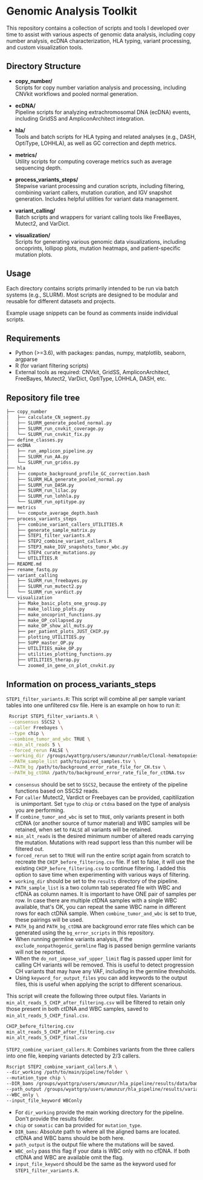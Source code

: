 # Genomic Analysis Toolkit

This repository contains a collection of scripts and tools I developed over time to assist with various aspects of genomic data analysis, including copy number analysis, ecDNA characterization, HLA typing, variant processing, and custom visualization tools.

## Directory Structure

- **copy_number/**  
  Scripts for copy number variation analysis and processing, including CNVkit workflows and pooled normal generation.

- **ecDNA/**  
  Pipeline scripts for analyzing extrachromosomal DNA (ecDNA) events, including GridSS and AmpliconArchitect integration.

- **hla/**  
  Tools and batch scripts for HLA typing and related analyses (e.g., DASH, OptiType, LOHHLA), as well as GC correction and depth metrics.

- **metrics/**  
  Utility scripts for computing coverage metrics such as average sequencing depth.

- **process_variants_steps/**  
  Stepwise variant processing and curation scripts, including filtering, combining variant callers, mutation curation, and IGV snapshot generation. Includes helpful utilities for variant data management.

- **variant_calling/**  
  Batch scripts and wrappers for variant calling tools like FreeBayes, Mutect2, and VarDict.

- **visualization/**  
  Scripts for generating various genomic data visualizations, including oncoprints, lollipop plots, mutation heatmaps, and patient-specific mutation plots.

## Usage

Each directory contains scripts primarily intended to be run via batch systems (e.g., SLURM). Most scripts are designed to be modular and reusable for different datasets and projects.

Example usage snippets can be found as comments inside individual scripts.

## Requirements

- Python (>=3.6), with packages: pandas, numpy, matplotlib, seaborn, argparse  
- R (for variant filtering scripts)  
- External tools as required: CNVkit, GridSS, AmpliconArchitect, FreeBayes, Mutect2, VarDict, OptiType, LOHHLA, DASH, etc.

## Repository file tree

```bash
├── copy_number
│   ├── calculate_CN_segment.py
│   ├── SLURM_generate_pooled_normal.py
│   ├── SLURM_run_cnvkit_coverage.py
│   └── SLURM_run_cnvkit_fix.py
├── define_classes.py
├── ecDNA
│   ├── run_amplicon_pipeline.py
│   ├── SLURM_run_AA.py
│   └── SLURM_run_gridss.py
├── hla
│   ├── compute_background_profile_GC_correction.bash
│   ├── SLURM_HLA_generate_pooled_normal.py
│   ├── SLURM_run_DASH.py
│   ├── SLURM_run_lilac.py
│   ├── SLURM_run_lohhla.py
│   └── SLURM_run_optitype.py
├── metrics
│   └── compute_average_depth.bash
├── process_variants_steps
│   ├── combine_variant_callers_UTILITIES.R
│   ├── generate_sample_matrix.py
│   ├── STEP1_filter_variants.R
│   ├── STEP2_combine_variant_callers.R
│   ├── STEP3_make_IGV_snapshots_tumor_wbc.py
│   ├── STEP4_curate_mutations.py
│   └── UTILITIES.R
├── README.md
├── rename_fastq.py
├── variant_calling
│   ├── SLURM_run_freebayes.py
│   ├── SLURM_run_mutect2.py
│   └── SLURM_run_vardict.py
└── visualization
    ├── Make_basic_plots_one_group.py
    ├── make_lolliop_plots.py
    ├── make_oncoprint_functions.py
    ├── make_OP_collapsed.py
    ├── make_OP_show_all_muts.py
    ├── per_patient_plots_JUST_CHIP.py
    ├── plotting_UTILITIES.py
    ├── SUPP_master_OP.py
    ├── UTILITIES_make_OP.py
    ├── utilities_plotting_functions.py
    ├── UTILITIES_therap.py
    └── zoomed_in_gene_cn_plot_cnvkit.py
```

## Information on process_variants_steps

`STEP1_filter_variants.R`: This script will combine all per sample variant tables into one unfiltered csv file. Here is an example on how to run it:
 
```bash
 Rscript STEP1_filter_variants.R \
 --consensus SSCS2 \
 --caller Freebayes \
 --type chip \
 --combine_tumor_and_wbc TRUE \
 --min_alt_reads 5 \
 --forced_rerun FALSE \
 --working_dir /groups/wyattgrp/users/amunzur/rumble/Clonal-hematopoiesis-pipeline/results \
 --PATH_sample_list path/to/paired_samples.tsv \
 --PATH_bg /path/to/background_error_rate_file_for_CH.tsv \
 --PATH_bg_ctDNA /path/to/background_error_rate_file_for_ctDNA.tsv
 ```
 
 - `consensus` should be set to `SSCS2`, because the entirety of the pipeline functions based on SSCS2 reads. 
 - For `caller` Mutect2, Vardict or Freebayes can be provided, capitilization is unimportant. Set `type` to `chip` or `ctdna` based on the type of analysis you are performing.
 - If `combine_tumor_and_wbc` is set to `TRUE`, only variants present in both ctDNA (or another source of tumor material) and WBC samples will be retained, when set to `FALSE` all variants will be retained.
 - `min_alt_reads` is the desired minimum number of altered reads carrying the mutation. Mutations with read support less than this number will be filtered out.
 - `forced_rerun` set to `TRUE` will run the entire script again from scratch to recreate the `CHIP_before_filtering.csv` file. If set to false, it will use the existing `CHIP_before_filtering.csv` to continue filtering. I added this option to save time when experimenting with various ways of filtering.
 - `working_dir` should be set to the `results` directory of the pipeline.
 - `PATH_sample_list` is a two column tab seperated file with WBC and cfDNA as column names. It is important to have ONE pair of samples per row. In case there are multiple ctDNA samples with a single WBC available, that's OK, you can repeat the same WBC name in different rows for each ctDNA sample. When `combine_tumor_and_wbc` is set to true, these pairings will be used. 
 - `PATH_bg` and `PATH_bg_ctDNA` are background error rate files which can be generated using the `bg_error_scripts` in this repository.
 - When running germline variants analysis, if the `exclude_nonpathogenic_germline` flag is passed benign germline variants will not be reported.
 - When the `do_not_impose_vaf_upper_limit` flag is passed upper limit for calling CH variants will be removed. This is useful to detect progression CH variants that may have any VAF, including in the germline thresholds.
 - Using `keyword_for_output_files` you can add keywords to the output files, this is useful when applying the script to different scenarious.

This script will create the following three output files. Variants in `min_alt_reads_5_CHIP_after_filtering.csv` will be filtered to retain only those present in both ctDNA and WBC samples, saved to `min_alt_reads_5_CHIP_final.csv`. 

```bash
CHIP_before_filtering.csv
min_alt_reads_5_CHIP_after_filtering.csv
min_alt_reads_5_CHIP_final.csv

```

 `STEP2_combine_variant_callers.R`: Combines variants from the three callers into one file, keeping variants detected by 2/3 callers.

```bash
Rscript STEP2_combine_variant_callers.R \
--dir_working /path/to/main/pipeline/folder \
--mutation_type chip \
--DIR_bams /groups/wyattgrp/users/amunzur/hla_pipeline/results/data/bam/sorted \
--path_output /groups/wyattgrp/users/amunzur/hla_pipeline/results/variant_calling/ctdna_mutations.csv \
--WBC_only \
--input_file_keyword WBConly
```
- For `dir_working` provide the main working directory for the pipeline. Don't provide the results folder.
- `chip` or `somatic` can ba provided for `mutation_type`.
- `DIR_bams`: Absolute path to where all the aligned bams are located. cfDNA and WBC bams should be both here.
- `path_output` is the output file where the mutations will be saved.
- `WBC_only` pass this flag if your data is WBC only with no cfDNA. If both cfDNA and WBC are available omit the flag.
- `input_file_keyword` should be the same as the keyword used for `STEP1_filter_variants.R`.
